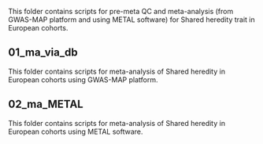 This folder contains scripts for pre-meta QC and  meta-analysis (from GWAS-MAP platform and using METAL software) for Shared heredity trait in European cohorts.

## 01_ma_via_db
This folder contains scripts for meta-analysis of Shared heredity in European cohorts using GWAS-MAP platform.

## 02_ma_METAL
This folder contains scripts for meta-analysis of Shared heredity in European cohorts using METAL software.
